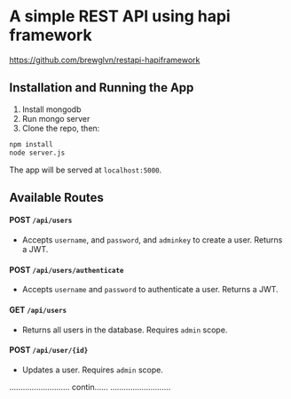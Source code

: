 # A simple REST API using hapi framework

https://github.com/brewglvn/restapi-hapiframework

## Installation and Running the App

1. Install mongodb
2. Run mongo server
3. Clone the repo, then: 

```bash
npm install
node server.js
```

The app will be served at `localhost:5000`.

## Available Routes

#### **POST** `/api/users`
* Accepts `username`, and `password`, and `adminkey` to create a user. Returns a JWT.

#### **POST** `/api/users/authenticate`
* Accepts `username` and `password` to authenticate a user. Returns a JWT.

#### **GET** `/api/users`
* Returns all users in the database. Requires `admin` scope.

#### **POST** `/api/user/{id}`
* Updates a user. Requires `admin` scope.

...........................
contin......
...........................